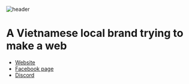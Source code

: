 ![header](https://i.imgur.com/tiWYlLE.png)
# A Vietnamese local brand trying to make a web

- [Website](https://neji.works)
- [Facebook page](https://www.facebook.com/NejiProjekt)
- [Discord](https://neji.works/discord)
